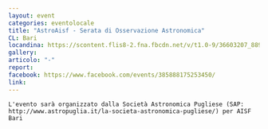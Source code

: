 ```yaml
---
layout: event
categories: eventolocale
title: "AstroAisf - Serata di Osservazione Astronomica"
CL: Bari
locandina: https://scontent.flis8-2.fna.fbcdn.net/v/t1.0-9/36603207_889361884587106_6124595141865897984_n.jpg?_nc_cat=0&oh=41f51a17f71fc34ed067cba45f4d69bd&oe=5BDF9A9C
gallery:
articolo: "-"
report:
facebook: https://www.facebook.com/events/385888175253450/
link: 
---
```


	L'evento sarà organizzato dalla Società Astronomica Pugliese (SAP: http://www.astropuglia.it/la-societa-astronomica-pugliese/) per AISF Bari
